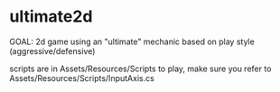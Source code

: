 # ultimate2d
GOAL: 2d game using an "ultimate" mechanic based on play style (aggressive/defensive)

scripts are in Assets/Resources/Scripts
to play, make sure you refer to Assets/Resources/Scripts/InputAxis.cs
